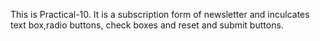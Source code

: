 This is Practical-10. It is a subscription form of newsletter and inculcates text box,radio buttons, check boxes and reset and submit buttons.
